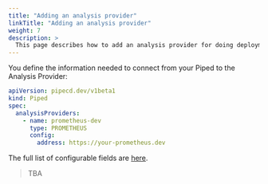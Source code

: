 ```yaml
---
title: "Adding an analysis provider"
linkTitle: "Adding an analysis provider"
weight: 7
description: >
  This page describes how to add an analysis provider for doing deployment analysis.
---
```



You define the information needed to connect from your Piped to the Analysis Provider:
```yaml
apiVersion: pipecd.dev/v1beta1
kind: Piped
spec:
  analysisProviders:
    - name: prometheus-dev
      type: PROMETHEUS
      config:
        address: https://your-prometheus.dev
```

The full list of configurable fields are [here](/docs/operator-manual/piped/configuration-reference/#analysisprovider).

> TBA
